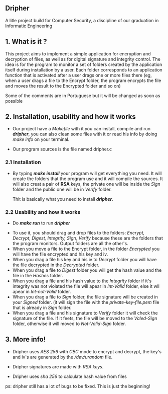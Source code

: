 ## Dripher

A litle project build for Computer Security, a discipline of our graduation in Informatic Engineering

## **1. What is it ?**

This project aims to implement a simple application for encryption and decryption of files, as well as for digital signature and integrity control. The idea is for the program to monitor a set of folders created by the application itself during installation by a user. Each folder corresponds to an application function that is activated after a user drags one or more files there (eg, when a user drags a file to the Encrypt folder, the program encrypts the file and moves the result to the Encrypted folder and so on)

Some of the comments are in Portuguese but it will be changed as soon as possible

## **2. Installation, usability and how it works**

- Our project have a *Makefile* with it you can install, compile and run _**dripher**_, you can also clean some files with it or read his info by doing _make info_ on your terminal.

- Our program sources is the file named dripher.c

### **2.1 Installation**

* By typing _**make install**_ your program will get everything you need. It will create the folders that the program use and it will compile the sources. It will also creat a pair of **RSA** keys, the private one will be inside the _Sign_ folder and the public one will be in _Verify_ folder.

  Thit is basically what you need to install _**dripher**_.
  
### **2.2 Usability and how it works**

 - Do _**make run**_ to run **_dripher_**

* To use it, you should drag and drop files to the folders: _Encrypt, Decrypt, Digest, Integrity, Sign, Verify_ because these are the folders that the program monitors. Output folders are all the other's.
 * When you move a file to the Encrypt folder, in the folder _Encrypted_ you will have the file encrypted and his key and iv.
 * When you drag a file his key and his iv to _Decrypt_ folder you will have the file decrypted in the _Decrypted_ folder.
 * When you drag a file to _Digest_ folder you will get the hash value and the file in the _Hashes_ folder. 
 * When you drag a file and his hash value to the _Integrity_ folder if it's integrity was not violated the file will apear in _Int-Valid_ folder, else it wll apear in _Int-not-Valid_ folder.
 * When you drag a file to _Sign_ folder, the file signature will be created in your _Signed_ folder. (it will sign the file with the _private-key-file.pem_ file that is already in _Sign_ folder.
 * When you drag a file and his signature to _Verify_ folder it will check the signature of the file. If it feets, the file will be moved to the _Valed-Sign_ folder, otherwise it will moved to _Not-Valid-Sign_ folder.
 
## **3. More info!**

- Dripher uses _AES 256_ with _CBC_ mode to encrypt and decrypt, the key's and iv's are generated by the _/dev/urandom_ file.
 
- Dripher signatures are made with _RSA keys_.

- Dripher uses _sha 256_ to calculate hash value from files


ps: dripher still has a lot of bugs to be fixed. This is just the beginning! 
 
 
